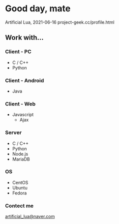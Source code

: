 # Good day, mate
Artificial Lua, 2021-06-16
project-geek.cc/profile.html

## Work with...

### Client - PC
- C / C++
- Python

### Client - Android
- Java

### Client - Web
- Javascript
  - Ajax

### Server
- C / C++
- Python
- Node.js
- MariaDB

### OS
- CentOS
- Ubuntu
- Fedora


### Contect me
artificial_lua@naver.com
